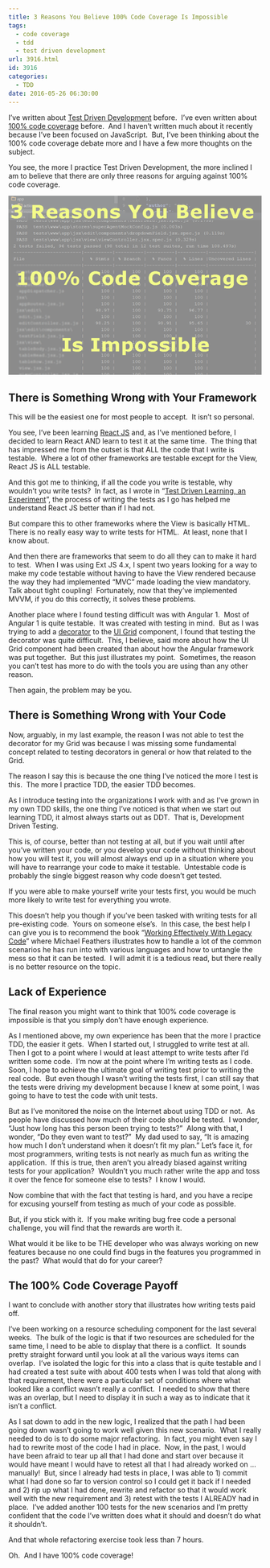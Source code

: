 ```yaml
---
title: 3 Reasons You Believe 100% Code Coverage Is Impossible
tags:
  - code coverage
  - tdd
  - test driven development
url: 3916.html
id: 3916
categories:
  - TDD
date: 2016-05-26 06:30:00
---
```


I’ve written about [Test Driven Development](/categories/TDD/) before.  I’ve even written about [100% code coverage](/100-code-coverage/) before.  And I haven’t written much about it recently because I’ve been focused on JavaScript.  But, I’ve been thinking about the 100% code coverage debate more and I have a few more thoughts on the subject.

You see, the more I practice Test Driven Development, the more inclined I am to believe that there are only three reasons for arguing against 100% code coverage.

![100% Code Coverage](/uploads/2016/05/image-2.png "100% Code Coverage")

There is Something Wrong with Your Framework
--------------------------------------------

This will be the easiest one for most people to accept.  It isn’t so personal.

You see, I’ve been learning [React JS](/tags/react-js/) and, as I’ve mentioned before, I decided to learn React AND learn to test it at the same time.  The thing that has impressed me from the outset is that ALL the code that I write is testable.  Where a lot of other frameworks are testable except for the View, React JS is ALL testable.

And this got me to thinking, if all the code you write is testable, why wouldn’t you write tests?  In fact, as I wrote in “[Test Driven Learning, an Experiment](/test-driven-learning-an-experiment/)”, the process of writing the tests as I go has helped me understand React JS better than if I had not.

But compare this to other frameworks where the View is basically HTML.  There is no really easy way to write tests for HTML.  At least, none that I know about.

And then there are frameworks that seem to do all they can to make it hard to test.  When I was using Ext JS 4.x, I spent two years looking for a way to make my code testable without having to have the View rendered because the way they had implemented “MVC” made loading the view mandatory.  Talk about tight coupling!  Fortunately, now that they’ve implemented MVVM, if you do this correctly, it solves these problems.

Another place where I found testing difficult was with Angular 1.  Most of Angular 1 is quite testable.  It was created with testing in mind.  But as I was trying to add a [decorator](//docs.angularjs.org/guide/decorators) to the [UI Grid](//ui-grid.info/) component, I found that testing the decorator was quite difficult.  This, I believe, said more about how the UI Grid component had been created than about how the Angular framework was put together.  But this just illustrates my point.  Sometimes, the reason you can’t test has more to do with the tools you are using than any other reason.

Then again, the problem may be you.

There is Something Wrong with Your Code
---------------------------------------

Now, arguably, in my last example, the reason I was not able to test the decorator for my Grid was because I was missing some fundamental concept related to testing decorators in general or how that related to the Grid.

The reason I say this is because the one thing I’ve noticed the more I test is this.  The more I practice TDD, the easier TDD becomes.

As I introduce testing into the organizations I work with and as I’ve grown in my own TDD skills, the one thing I’ve noticed is that when we start out learning TDD, it almost always starts out as DDT.  That is, Development Driven Testing.

This is, of course, better than not testing at all, but if you wait until after you’ve written your code, or you develop your code without thinking about how you will test it, you will almost always end up in a situation where you will have to rearrange your code to make it testable.  Untestable code is probably the single biggest reason why code doesn’t get tested.

If you were able to make yourself write your tests first, you would be much more likely to write test for everything you wrote.

This doesn’t help you though if you’ve been tasked with writing tests for all pre-existing code.  Yours on someone else’s.  In this case, the best help I can give you is to recommend the book “[Working Effectively With Legacy Code](/qayn)” where Michael Feathers illustrates how to handle a lot of the common scenarios he has run into with various languages and how to untangle the mess so that it can be tested.  I will admit it is a tedious read, but there really is no better resource on the topic.

Lack of Experience
------------------

The final reason you might want to think that 100% code coverage is impossible is that you simply don’t have enough experience.

As I mentioned above, my own experience has been that the more I practice TDD, the easier it gets.  When I started out, I struggled to write test at all.  Then I got to a point where I would at least attempt to write tests after I’d written some code.  I’m now at the point where I’m writing tests as I code.  Soon, I hope to achieve the ultimate goal of writing test prior to writing the real code.  But even though I wasn’t writing the tests first, I can still say that the tests were driving my development because I knew at some point, I was going to have to test the code with unit tests.

But as I’ve monitored the noise on the Internet about using TDD or not.  As people have discussed how much of their code should be tested.  I wonder, “Just how long has this person been trying to tests?”  Along with that, I wonder, “Do they even want to test?”  My dad used to say, “It is amazing how much I don’t understand when it doesn’t fit my plan.” Let’s face it, for most programmers, writing tests is not nearly as much fun as writing the application.  If this is true, then aren’t you already biased against writing tests for your application?  Wouldn’t you much rather write the app and toss it over the fence for someone else to tests?  I know I would.

Now combine that with the fact that testing is hard, and you have a recipe for excusing yourself from testing as much of your code as possible.

But, if you stick with it.  If you make writing bug free code a personal challenge, you will find that the rewards are worth it.

What would it be like to be THE developer who was always working on new features because no one could find bugs in the features you programmed in the past?  What would that do for your career?

The 100% Code Coverage Payoff
-----------------------------

I want to conclude with another story that illustrates how writing tests paid off.

I’ve been working on a resource scheduling component for the last several weeks.  The bulk of the logic is that if two resources are scheduled for the same time, I need to be able to display that there is a conflict.  It sounds pretty straight forward until you look at all the various ways items can overlap.  I’ve isolated the logic for this into a class that is quite testable and I had created a test suite with about 400 tests when I was told that along with that requirement, there were a particular set of conditions where what looked like a conflict wasn’t really a conflict.  I needed to show that there was an overlap, but I need to display it in such a way as to indicate that it isn’t a conflict.

As I sat down to add in the new logic, I realized that the path I had been going down wasn’t going to work well given this new scenario.  What I really needed to do is to do some major refactoring.  In fact, you might even say I had to rewrite most of the code I had in place.  Now, in the past, I would have been afraid to tear up all that I had done and start over because it would have meant I would have to retest all that I had already worked on … manually!  But, since I already had tests in place, I was able to 1) commit what I had done so far to version control so I could get it back if I needed and 2) rip up what I had done, rewrite and refactor so that it would work well with the new requirement and 3) retest with the tests I ALREADY had in place.  I’ve added another 100 tests for the new scenarios and I’m pretty confident that the code I’ve written does what it should and doesn’t do what it shouldn’t.

And that whole refactoring exercise took less than 7 hours.

Oh.  And I have 100% code coverage!
